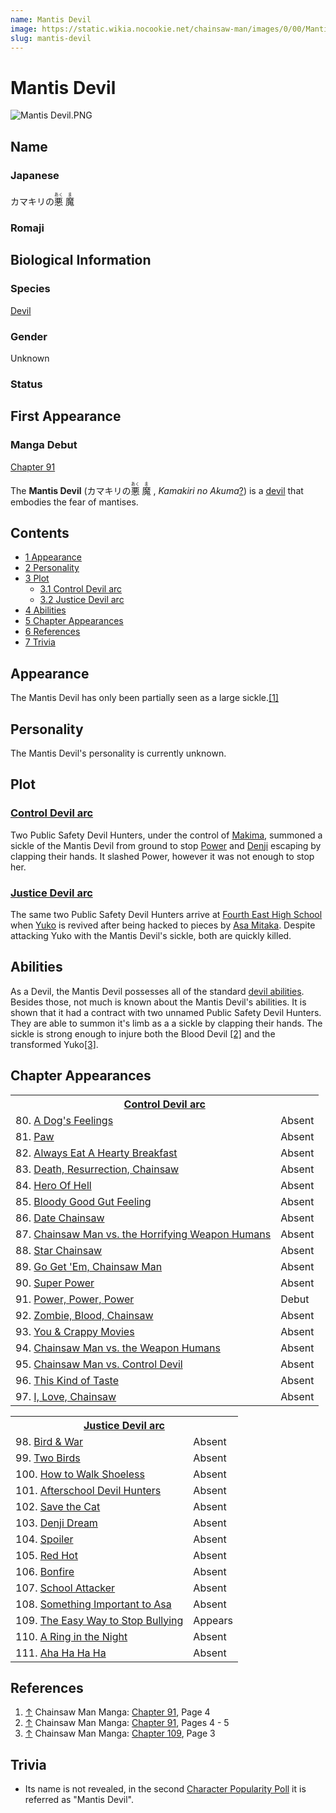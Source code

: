 ```yaml
---
name: Mantis Devil
image: https://static.wikia.nocookie.net/chainsaw-man/images/0/00/Mantis_Devil.PNG
slug: mantis-devil
---
```


# Mantis Devil

![](https://static.wikia.nocookie.net/chainsaw-man/images/0/00/Mantis_Devil.PNG "Mantis Devil.PNG")

## Name

### Japanese

カマキリの<ruby lang="ja"><rb>悪</rb><rp> (</rp><rt>あく</rt><rp>) </rp></ruby> <ruby lang="ja"><rb>魔</rb><rp> (</rp><rt>ま</rt><rp>)</rp></ruby>

### Romaji

## Biological Information

### Species

[Devil](/devil "Devil")

### Gender

Unknown

### Status

## First Appearance

### Manga Debut

[Chapter 91](/chapter-91 "Chapter 91")

The **Mantis Devil** (カマキリの<ruby lang="ja"><rb>悪</rb><rp> (</rp><rt>あく</rt><rp>) </rp></ruby> <ruby lang="ja"><rb>魔</rb><rp> (</rp><rt>ま</rt><rp>) </rp></ruby> , _Kamakiri no Akuma_[?](http://en.wikipedia.org/wiki/Help:Installing_Japanese_character_sets "wikipedia:Help:Installing Japanese character sets")) is a [devil](/devil "Devil") that embodies the fear of mantises.

## Contents

-   [1 Appearance](#Appearance)
-   [2 Personality](#Personality)
-   [3 Plot](#Plot)
    -   [3.1 Control Devil arc](#Control_Devil_arc)
    -   [3.2 Justice Devil arc](#Justice_Devil_arc)
-   [4 Abilities](#Abilities)
-   [5 Chapter Appearances](#Chapter_Appearances)
-   [6 References](#References)
-   [7 Trivia](#Trivia)

## Appearance

The Mantis Devil has only been partially seen as a large sickle.[\[1\]](#cite_note-Ch91Pg4-1)

## Personality

The Mantis Devil's personality is currently unknown.

## Plot

### [Control Devil arc](/control-devil-arc "Control Devil arc")

Two Public Safety Devil Hunters, under the control of [Makima](/makima "Makima"), summoned a sickle of the Mantis Devil from ground to stop [Power](/power "Power") and [Denji](/denji "Denji") escaping by clapping their hands. It slashed Power, however it was not enough to stop her.

### [Justice Devil arc](/justice-devil-arc "Justice Devil arc")

The same two Public Safety Devil Hunters arrive at [Fourth East High School](/fourth-east-high-school "Fourth East High School") when [Yuko](/yuko "Yuko") is revived after being hacked to pieces by [Asa Mitaka](/asa-mitaka "Asa Mitaka"). Despite attacking Yuko with the Mantis Devil's sickle, both are quickly killed.

## Abilities

As a Devil, the Mantis Devil possesses all of the standard [devil abilities](/devil#general-abilities "Devil"). Besides those, not much is known about the Mantis Devil's abilities. It is shown that it had a contract with two unnamed Public Safety Devil Hunters. They are able to summon it's limb as a a sickle by clapping their hands. The sickle is strong enough to injure both the Blood Devil [\[2\]](#cite_note-Ch91Pg4_-_5-2) and the transformed Yuko[\[3\]](#cite_note-Ch109Pg3-3).

## Chapter Appearances

<table><tbody><tr><th colspan="2"><center><a href="/control-devil-arc" title="Control Devil arc"><span>Control Devil arc</span></a></center></th></tr><tr><td>80. <a href="/chapter-80" title="Chapter 80">A Dog's Feelings</a></td><td><span>Absent</span></td></tr><tr><td>81. <a href="/chapter-81" title="Chapter 81">Paw</a></td><td><span>Absent</span></td></tr><tr><td>82. <a href="/chapter-82" title="Chapter 82">Always Eat A Hearty Breakfast</a></td><td><span>Absent</span></td></tr><tr><td>83. <a href="/chapter-83" title="Chapter 83">Death, Resurrection, Chainsaw</a></td><td><span>Absent</span></td></tr><tr><td>84. <a href="/chapter-84" title="Chapter 84">Hero Of Hell</a></td><td><span>Absent</span></td></tr><tr><td>85. <a href="/chapter-85" title="Chapter 85">Bloody Good Gut Feeling</a></td><td><span>Absent</span></td></tr><tr><td>86. <a href="/chapter-86" title="Chapter 86">Date Chainsaw</a></td><td><span>Absent</span></td></tr><tr><td>87. <a href="/chapter-87" title="Chapter 87">Chainsaw Man vs. the Horrifying Weapon Humans</a></td><td><span>Absent</span></td></tr><tr><td>88. <a href="/chapter-88" title="Chapter 88">Star Chainsaw</a></td><td><span>Absent</span></td></tr><tr><td>89. <a href="/chapter-89" title="Chapter 89">Go Get 'Em, Chainsaw Man</a></td><td><span>Absent</span></td></tr><tr><td>90. <a href="/chapter-90" title="Chapter 90">Super Power</a></td><td><span>Absent</span></td></tr><tr><td>91. <a href="/chapter-91" title="Chapter 91">Power, Power, Power</a></td><td><span>Debut</span></td></tr><tr><td>92. <a href="/chapter-92" title="Chapter 92">Zombie, Blood, Chainsaw</a></td><td><span>Absent</span></td></tr><tr><td>93. <a href="/chapter-93" title="Chapter 93">You &amp; Crappy Movies</a></td><td><span>Absent</span></td></tr><tr><td>94. <a href="/chapter-94" title="Chapter 94">Chainsaw Man vs. the Weapon Humans</a></td><td><span>Absent</span></td></tr><tr><td>95. <a href="/chapter-95" title="Chapter 95">Chainsaw Man vs. Control Devil</a></td><td><span>Absent</span></td></tr><tr><td>96. <a href="/chapter-96" title="Chapter 96">This Kind of Taste</a></td><td><span>Absent</span></td></tr><tr><td>97. <a href="/chapter-97" title="Chapter 97">I, Love, Chainsaw</a></td><td><span>Absent</span></td></tr></tbody></table>

<table><tbody><tr><th colspan="2"><center><a href="/justice-devil-arc" title="Justice Devil arc"><span>Justice Devil arc</span></a></center></th></tr><tr><td>98. <a href="/chapter-98" title="Chapter 98">Bird &amp; War</a></td><td><span>Absent</span></td></tr><tr><td>99. <a href="/chapter-99" title="Chapter 99">Two Birds</a></td><td><span>Absent</span></td></tr><tr><td>100. <a href="/chapter-100" title="Chapter 100">How to Walk Shoeless</a></td><td><span>Absent</span></td></tr><tr><td>101. <a href="/chapter-101" title="Chapter 101">Afterschool Devil Hunters</a></td><td><span>Absent</span></td></tr><tr><td>102. <a href="/chapter-102" title="Chapter 102">Save the Cat</a></td><td><span>Absent</span></td></tr><tr><td>103. <a href="/chapter-103" title="Chapter 103">Denji Dream</a></td><td><span>Absent</span></td></tr><tr><td>104. <a href="/chapter-104" title="Chapter 104">Spoiler</a></td><td><span>Absent</span></td></tr><tr><td>105. <a href="/chapter-105" title="Chapter 105">Red Hot</a></td><td><span>Absent</span></td></tr><tr><td>106. <a href="/chapter-106" title="Chapter 106">Bonfire</a></td><td><span>Absent</span></td></tr><tr><td>107. <a href="/chapter-107" title="Chapter 107">School Attacker</a></td><td><span>Absent</span></td></tr><tr><td>108. <a href="/chapter-108" title="Chapter 108">Something Important to Asa</a></td><td><span>Absent</span></td></tr><tr><td>109. <a href="/chapter-109" title="Chapter 109">The Easy Way to Stop Bullying</a></td><td><span>Appears</span></td></tr><tr><td>110. <a href="/chapter-110" title="Chapter 110">A Ring in the Night</a></td><td><span>Absent</span></td></tr><tr><td>111. <a href="/chapter-111" title="Chapter 111">Aha Ha Ha Ha</a></td><td><span>Absent</span></td></tr></tbody></table>

## References

1.  [↑](#cite_ref-Ch91Pg4_1-0) Chainsaw Man Manga: [Chapter 91](/chapter-91 "Chapter 91"), Page 4
2.  [↑](#cite_ref-Ch91Pg4_-_5_2-0) Chainsaw Man Manga: [Chapter 91](/chapter-91 "Chapter 91"), Pages 4 - 5
3.  [↑](#cite_ref-Ch109Pg3_3-0) Chainsaw Man Manga: [Chapter 109](/chapter-109 "Chapter 109"), Page 3

## Trivia

-   Its name is not revealed, in the second [Character Popularity Poll](/popularity-polls "Popularity Polls") it is referred as "Mantis Devil".